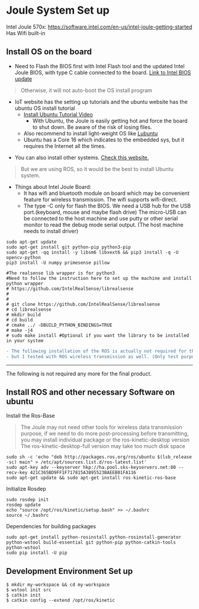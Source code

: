 # Joule System Set up

Intel Joule 570x:
https://software.intel.com/en-us/intel-joule-getting-started
Has Wifi built-in

## Install OS on the board
* Need to Flash the BIOS first with Intel Flash tool and the updated Intel Joule BIOS, with type C cable connected to the board. [Link to Intel BIOS update](https://software.intel.com/en-us/node/721469)
> Otherwise, it will not auto-boot the OS install program
* IoT website has the setting up tutorials and the ubuntu website has the ubuntu OS install tutorial
  - [Install Ubuntu Tutorial Video](https://software.intel.com/en-us/videos/installing-ubuntu-on-the-intel-joule-compute-module)
    - With Ubuntu, the Joule is easily getting hot and force the board to shut down. Be aware of the risk of losing files.
  - Also recommend to install light-weight OS like [Lubuntu](https://docs.lubuntu.net/)
  - Ubuntu has a Core 16 which indicates to the embedded sys, but it requires the Internet all the times. 
- You can also install other systems. [Check this website.](https://software.intel.com/en-us/choosing-among-oses)
> But we are using ROS, so it would be the best to install Ubuntu system.
* Things about Intel Joule Board:
  - It has wifi and bluetooth module on board which may be convenient feature for wireless transmission. The wifi supports wifi-direct.
  - The type -C only for flash the BIOS. We need a USB hub for the USB port.(keyboard, mouse and maybe flash drive) The micro-USB can be connected to the host machine and use putty or other serial monitor to read the debug mode serial output. (The host machine needs to install driver)
  
  
```
sudo apt-get update
sudo apt-get install git python-pip python3-pip
sudo apt-get -qq install -y libsm6 libxext6 && pip3 install -q -U opencv-python
pip3 install -U numpy primesense pillow

#The realsense lib wrapper is for python3
#Need to follow the instruction here to set up the machine and install python wrapper
# https://github.com/IntelRealSense/librealsense
#
#
# git clone https://github.com/IntelRealSense/librealsense
# cd librealsense
# mkdir build
# cd build
# cmake ../ -DBUILD_PYTHON_BINDINGS=TRUE
# make -j4
# sudo make install #Optional if you want the library to be installed in your system

```
  
  
  
```diff
- The following installation of the ROS is actually not required for the final product, 
- but I tested with ROS wireless transmission as well. (Only test purpose, not recommended to install)
```

------
The following is not required any more for the final product.
  ## Install ROS and other necessary Software on ubuntu

Install the Ros-Base
> The Joule may not need other tools for wireless data transmission purpose, if we need to do more post-processing before transmitting, you may install individual package or the  ros-kinetic-desktop version
The ros-kinetic-desktop-full version may take too much disk space

```
sudo sh -c 'echo "deb http://packages.ros.org/ros/ubuntu $(lsb_release -sc) main" > /etc/apt/sources.list.d/ros-latest.list'
sudo apt-key adv --keyserver hkp://ha.pool.sks-keyservers.net:80 --recv-key 421C365BD9FF1F717815A3895523BAEEB01FA116
sudo apt-get update && sudo apt-get install ros-kinetic-ros-base
```
Initialize Rosdep
```
sudo rosdep init
rosdep update
echo "source /opt/ros/kinetic/setup.bash" >> ~/.bashrc
source ~/.bashrc
```
Dependencies for building packages
```
sudo apt-get install python-rosinstall python-rosinstall-generator python-wstool build-essential git python-pip python-catkin-tools python-wstool
sudo pip install -U pip
```
## Development Environment Set up
```
$ mkdir my-workspace && cd my-workspace
$ wstool init src
$ catkin init
$ catkin config --extend /opt/ros/kinetic

```
